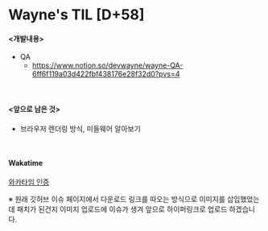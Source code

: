  Wayne's TIL [D+58]
===

#### <개발내용>
- QA
  - https://www.notion.so/devwayne/wayne-QA-6ff6f119a03d422fbf438176e28f32d0?pvs=4

<br>

#### <앞으로 남은 것>
- 브라우저 렌더링 방식, 미들웨어 알아보기

<br>

#### Wakatime

[와카타임 인증](https://github.com/RyeinKim/TIL/blob/main/wakatime/Oct/20231011.png)

※ 원래 깃허브 이슈 페이지에서 다운로드 링크를 따오는 방식으로 이미지를 삽입했었는데 패치가 된건지 이미지 업로드에 이슈가 생겨 앞으로 하이퍼링크로 업로드 하겠습니다.